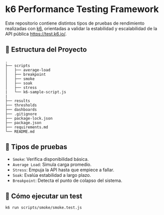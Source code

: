 # k6 Performance Testing Framework

Este repositorio contiene distintos tipos de pruebas de rendimiento realizadas con [k6](https://k6.io/), orientadas a validar la estabilidad y escalabilidad de la API pública https://test.k6.io/.

## 📂 Estructura del Proyecto

```
.
├── scripts
│   ├── average-load
│   ├── breakpoint
│   ├── smoke
│   ├── soak
│   ├── stress
|   └── k6-sample-script.js
|
├── results
├── thresholds
├── dashboards
├── .gitignore
├── package-lock.json
├── package.json
├── requirements.md
└── README.md
```

## 🧪 Tipos de pruebas

- `Smoke`: Verifica disponibilidad básica.
- `Average Load`: Simula carga promedio.
- `Stress`: Empuja la API hasta que empiece a fallar.
- `Soak`: Evalúa estabilidad a largo plazo.
- `Breakpoint`: Detecta el punto de colapso del sistema.

## 🚀 Cómo ejecutar un test

```bash
k6 run scripts/smoke/smoke.test.js
```
